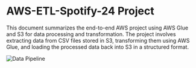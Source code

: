 # AWS-ETL-Spotify-24 Project
This document summarizes the end-to-end AWS project using AWS Glue and S3 for data processing and transformation. The project involves extracting data from CSV files stored in S3, transforming them using AWS Glue, and loading the processed data back into S3 in a structured format.


![Data Pipeline](https://github.com/user-attachments/assets/3c48ac6d-01d7-4b89-96e5-ed55611fb800)
